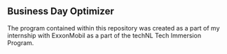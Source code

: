 ## Business Day Optimizer

The program contained within this repository was created as a part of my internship with ExxonMobil as a part of the techNL Tech Immersion Program.
